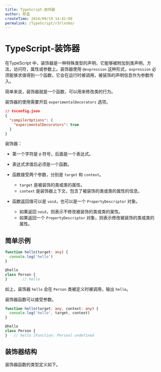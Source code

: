 ```yaml
---
title: TypeScript-装饰器
author: 耶温
createTime: 2024/09/19 14:42:08
permalink: /TypeScript/r3rlxn6o/
---
```


# TypeScript-装饰器

在TypeScript 中，装饰器是一种特殊类型的声明，它能够被附加到类声明，方法，访问符，属性或参数上。装饰器使用 `@expression` 这种形式，`expression` 必须能够求值得到一个函数，它会在运行时被调用，被装饰的声明信息作为参数传入。

简单来说，装饰器就是一个函数，可以用来修改类的行为。


装饰器的使用需要开启 `experimentalDecorators` 选项。

```json
// tsconfig.json
{
  "compilerOptions": {
    "experimentalDecorators": true
  }
}
```

装饰器：

-   第一个字符是 `@` 符号，后面是一个表达式。
-   表达式求值后必须是一个函数。
-   函数接受两个参数，分别是 `target` 和 `context`。
    -   `target` 是被装饰的类或类的属性。
    -   `context` 是装饰器上下文，包含了被装饰的类或类的属性的信息。

-   函数返回值可以是 `void`，也可以是一个 `PropertyDescriptor` 对象。
    -   如果返回 `void`，则表示不修改被装饰的类或类的属性。
    -   如果返回一个 `PropertyDescriptor` 对象，则表示修改被装饰的类或类的属性。


## 简单示例

```typescript
function hello(target: any) {
  console.log('hello')
}

@hello
class Person {
}       // hello
```
如上，装饰器 `hello` 会在 `Person` 类被定义时被调用，输出 `hello`。

装饰器函数可以接受参数。
```typescript
function hello(target: any, context: any) {
  console.log('hello', target, context)
}

@hello
class Person {
}   // hello [Function: Person] undefined
```

## 装饰器结构

装饰器函数的类型定义如下。
```typescript
    
```
